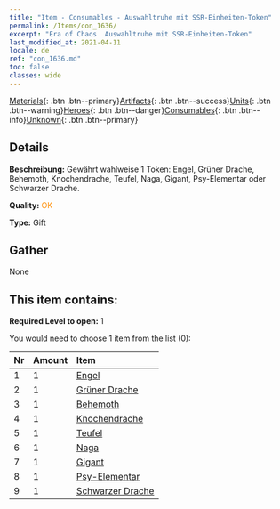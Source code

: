 ```yaml
---
title: "Item - Consumables - Auswahltruhe mit SSR-Einheiten-Token"
permalink: /Items/con_1636/
excerpt: "Era of Chaos  Auswahltruhe mit SSR-Einheiten-Token"
last_modified_at: 2021-04-11
locale: de
ref: "con_1636.md"
toc: false
classes: wide
---
```

 [Materials](/de/Items/){: .btn .btn--primary}[Artifacts](/de/Items/Artifacts/){: .btn .btn--success}[Units](/de/Items/Units/){: .btn .btn--warning}[Heroes](/de/Items/Heroes/){: .btn .btn--danger}[Consumables](/de/Items/Consumables/){: .btn .btn--info}[Unknown](/de/Items/Unknown/){: .btn .btn--primary}

## Details
 **Beschreibung:** Gewährt wahlweise 1 Token: Engel, Grüner Drache, Behemoth, Knochendrache, Teufel, Naga, Gigant, Psy-Elementar oder Schwarzer Drache.

 **Quality:** <span style="color: #FF8C00">OK</span>

 **Type:** Gift

## Gather

  None

## This item contains:

 **Required Level to open:** 1

 You would need to choose 1 item from the list (0):

  | Nr | Amount |     Item    |
  |:---|:-------|:------------|
  | 1 | 1 | [Engel](/de/Items/unt_196/) | 
  | 2 | 1 | [Grüner Drache](/de/Items/unt_205/) | 
  | 3 | 1 | [Behemoth](/de/Items/unt_223/) | 
  | 4 | 1 | [Knochendrache](/de/Items/unt_214/) | 
  | 5 | 1 | [Teufel](/de/Items/unt_232/) | 
  | 6 | 1 | [Naga](/de/Items/unt_240/) | 
  | 7 | 1 | [Gigant](/de/Items/unt_241/) | 
  | 8 | 1 | [Psy-Elementar](/de/Items/unt_267/) | 
  | 9 | 1 | [Schwarzer Drache](/de/Items/unt_250/) | 

